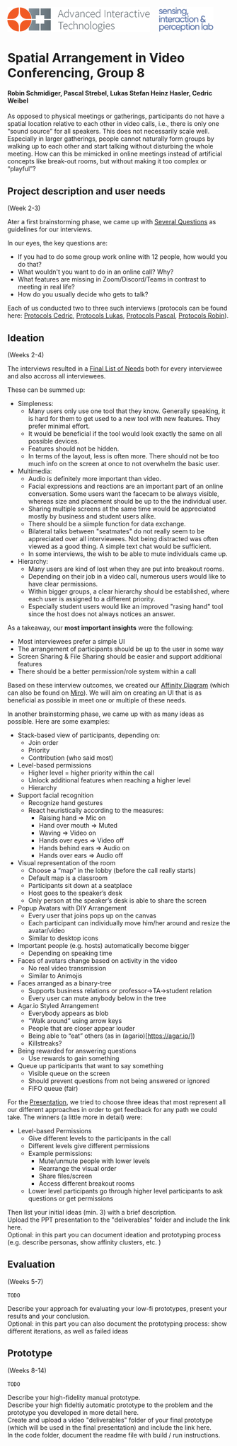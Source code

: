 <p align="left" width="100%">
  <img height="56" src="img/logo-ait.png"> &nbsp; &nbsp;
  <img height="56" src="img/eth-sip-3l.png">     
</p>

# Spatial Arrangement in Video Conferencing, Group 8
#### Robin Schmidiger, Pascal Strebel, Lukas Stefan Heinz Hasler, Cedric Weibel

As opposed to physical meetings or gatherings, participants do not have a spatial location relative to each other in video calls, i.e., there is only one “sound source” for 
all speakers. This does not necessarily scale well. Especially in larger gatherings, people cannot naturally form groups by walking up to each other and start talking without disturbing the whole meeting. 
How can this be mimicked in online meetings instead of artificial concepts like break-out rooms, but without making it too complex or “playful”?

## Project description and user needs
(Week 2-3)

Ater a first brainstorming phase, we came up with [Several Questions](https://github.com/eth-ait/hci-project-hci2020-group-08/blob/2020/Deliverables/Interview_Needfinding_Questions.pdf) as guidelines for our interviews. 

In our eyes, the key questions are:
- If you had to do some group work online with 12 people, how would you do that?
- What wouldn't you want to do in an online call? Why?
- What features are missing in Zoom/Discord/Teams in contrast to meeting in real life?
- How do you usually decide who gets to talk?

Each of us conducted two to three such interviews (protocols can be found here: [Protocols Cedric](https://github.com/eth-ait/hci-project-hci2020-group-08/blob/2020/Deliverables/Interviewprotokolle_Cedric.pdf), [Protocols Lukas](https://github.com/eth-ait/hci-project-hci2020-group-08/blob/2020/Deliverables/Interviewprotokolle_Lukas.pdf), [Protocols Pascal](https://github.com/eth-ait/hci-project-hci2020-group-08/blob/2020/Deliverables/Interviewprotokolle_Pascal.pdf), [Protocols Robin](https://github.com/eth-ait/hci-project-hci2020-group-08/blob/2020/Deliverables/Interviewprotokolle_Robin.pdf)).      

## Ideation
(Weeks 2-4)

The interviews resulted in a [Final List of Needs](https://github.com/eth-ait/hci-project-hci2020-group-08/blob/2020/Deliverables/Needfinding%20Final.pdf) both for every interviewee and also accross all interviewees.

These can be summed up:
- Simpleness:
  - Many users only use one tool that they know. Generally speaking, it is hard for them to get used to a new tool with new features. They prefer minimal effort.
  - It would be beneficial if the tool would look exactly the same on all possible devices.
  - Features should not be hidden.
  - In terms of the layout, less is often more. There should not be too much info on the screen at once to not overwhelm the basic user.
- Multimedia:
  - Audio is definitely more important than video.
  - Facial expressions and reactions are an important part of an online conversation. Some users want the facecam to be always visible, whereas size and placement should be up to the the individual user.
  - Sharing multiple screens at the same time would be appreciated mostly by business and student users alike.
  - There should be a siimple function for data exchange.
  - Bilateral talks between "seatmates" do not really seem to be appreciated over all interviewees. Not being distracted was often viewed as a good thing. A simple text chat would be sufficient.
  - In some interviews, the wish to be able to mute individuals came up.
- Hierarchy:
  - Many users are kind of lost when they are put into breakout rooms.
  - Depending on their job in a video call, numerous users would like to have clear permissions.
  - Within bigger groups, a clear hierarchy should be established, where each user is assigned to a different priority.
  - Especially student users would like an improved "rasing hand" tool since the host does not always notices an answer.

As a takeaway, our **most important insights** were the following:
- Most interviewees prefer a simple UI
- The arrangement of participants should be up to the user in some way
- Screen Sharing & File Sharing should be easier and support additional features
- There should be a better permission/role system within a call

Based on these interview outcomes, we created our [Affinity Diagram](https://github.com/eth-ait/hci-project-hci2020-group-08/blob/2020/Deliverables/Affinity_Diagram.png) (which can also be found on [Miro](https://miro.com/app/board/o9J_kjg1ZWo=/)). We will aim on creating an UI that is as beneficial as possible in meet one or multiple of these needs.

In another brainstorming phase, we came up with as many ideas as possible. Here are some examples:
- Stack-based view of participants, depending on:
  - Join order
  - Priority
  - Contribution (who said most)
- Level-based permissions
  - Higher level = higher priority within the call
  - Unlock additional features when reaching a higher level
  - Hierarchy
- Support facial recognition
  - Recognize hand gestures
  - React heuristically according to the measures:
    - Raising hand => Mic on
    - Hand over mouth => Muted
    - Waving => Video on
    - Hands over eyes => Video off
    - Hands behind ears => Audio on
    - Hands over ears => Audio off
- Visual representation of the room
  - Choose a “map” in the lobby (before the call really starts)
  - Default map is a classroom
  - Participants sit down at a seatplace
  - Host goes to the speaker’s desk
  - Only person at the speaker’s desk is able to share the screen
- Popup Avatars with DIY Arrangement
  - Every user that joins pops up on the canvas
  - Each participant can individually move him/her around and resize the avatar/video
  - Similar to desktop icons
- Important people (e.g. hosts) automatically become bigger
  - Depending on speaking time
- Faces of avatars change based on activity in the video
  - No real video transmission
  - Similar to Animojis
- Faces arranged as a binary-tree
  - Supports business relations or professor->TA->student relation
  - Every user can mute anybody below in the tree
- Agar.io Styled Arrangement
  - Everybody appears as blob
  - “Walk around” using arrow keys
  - People that are closer appear louder
  - Being able to “eat” others (as in (agario)[https://agar.io/])
  - Killstreaks?
- Being rewarded for answering questions
  - Use rewards to gain something
- Queue up participants that want to say something
  - Visible queue on the screen
  - Should prevent questions from not being answered or ignored
  - FIFO queue (fair)

For the [Presentation](https://github.com/eth-ait/hci-project-hci2020-group-08/blob/2020/Deliverables/Ideation_Presentation.pdf), we tried to choose three ideas that most represent all our different approaches in order to get feedback for any path we could take. 
The winners (a little more in detail) were:
- Level-based Permissions
  - Give different levels to the participants in the call
  - Different levels give different permissions
  - Example permissions:
    - Mute/unmute people with lower levels 
    - Rearrange the visual order
    - Share files/screen
    - Access different breakout rooms 
  - Lower level participants go through higher level participants to ask questions or get permissions


Then list your initial ideas (min. 3) with a brief description.  
Upload the PPT presentation to the "deliverables" folder and include the link here.  
Optional: in this part you can document ideation and prototyping process (e.g. describe personas, show affinity clusters, etc. )  
    
## Evaluation
(Weeks 5-7)

    TODO
Describe your approach for evaluating your low-fi prototypes, present your results and your conclusion.  
Optional: in this part you can also document the prototyping process: show different iterations, as well as failed ideas  

## Prototype
(Weeks 8-14)

    TODO
Describe your high-fidelity manual prototype.  
Describe your high fideltiy automatic prototype to the problem and the prototype you developed in more detail here.  
Create and upload a video "deliverables" folder of your final prototype (which will be used in the final presentation) and include the link here.  
In the code folder, document the readme file with build / run instructions.
